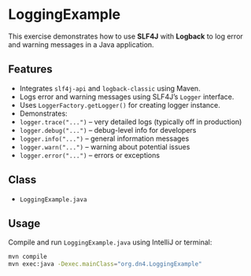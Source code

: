 # LoggingExample

This exercise demonstrates how to use **SLF4J** with **Logback** to log error and warning messages in a Java application.

## Features
- Integrates `slf4j-api` and `logback-classic` using Maven.
- Logs error and warning messages using SLF4J’s `Logger` interface.
- Uses `LoggerFactory.getLogger()` for creating logger instance.
- Demonstrates:
 - `logger.trace("...")` – very detailed logs (typically off in production)
  - `logger.debug("...")` – debug-level info for developers
  - `logger.info("...")` – general information messages
  - `logger.warn("...")` – warning about potential issues
  - `logger.error("...")` – errors or exceptions

## Class
- `LoggingExample.java`

## Usage
Compile and run `LoggingExample.java` using IntelliJ or terminal:

```bash
mvn compile
mvn exec:java -Dexec.mainClass="org.dn4.LoggingExample"